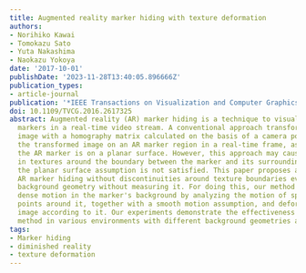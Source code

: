 ```yaml
---
title: Augmented reality marker hiding with texture deformation
authors:
- Norihiko Kawai
- Tomokazu Sato
- Yuta Nakashima
- Naokazu Yokoya
date: '2017-10-01'
publishDate: '2023-11-28T13:40:05.896666Z'
publication_types:
- article-journal
publication: '*IEEE Transactions on Visualization and Computer Graphics*'
doi: 10.1109/TVCG.2016.2617325
abstract: Augmented reality (AR) marker hiding is a technique to visually remove AR
  markers in a real-time video stream. A conventional approach transforms a background
  image with a homography matrix calculated on the basis of a camera pose and overlays
  the transformed image on an AR marker region in a real-time frame, assuming that
  the AR marker is on a planar surface. However, this approach may cause discontinuities
  in textures around the boundary between the marker and its surrounding area when
  the planar surface assumption is not satisfied. This paper proposes a method for
  AR marker hiding without discontinuities around texture boundaries even under nonplanar
  background geometry without measuring it. For doing this, our method estimates the
  dense motion in the marker's background by analyzing the motion of sparse feature
  points around it, together with a smooth motion assumption, and deforms the background
  image according to it. Our experiments demonstrate the effectiveness of the proposed
  method in various environments with different background geometries and textures.
tags:
- Marker hiding
- diminished reality
- texture deformation
---
```

